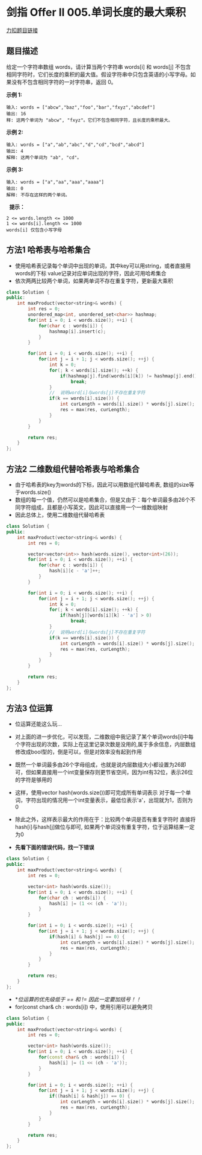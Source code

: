 <p id="单词长度的最大乘积"></p>

# 剑指 Offer II  005.单词长度的最大乘积   

[力扣题目链接](https://leetcode.cn/problems/aseY1I/)      


## 题目描述  

给定一个字符串数组 words，请计算当两个字符串 words[i] 和 words[j] 不包含相同字符时，它们长度的乘积的最大值。假设字符串中只包含英语的小写字母。如果没有不包含相同字符的一对字符串，返回 0。


**示例 1:**

    输入: words = ["abcw","baz","foo","bar","fxyz","abcdef"]
    输出: 16 
    释: 这两个单词为 "abcw", "fxyz"。它们不包含相同字符，且长度的乘积最大。

**示例 2:**

    输入: words = ["a","ab","abc","d","cd","bcd","abcd"]
    输出: 4 
    解释: 这两个单词为 "ab", "cd"。

**示例 3:**

    输入: words = ["a","aa","aaa","aaaa"]
    输出: 0 
    解释: 不存在这样的两个单词。
 
**提示：**

    2 <= words.length <= 1000
    1 <= words[i].length <= 1000
    words[i] 仅包含小写字母


## 方法1 哈希表与哈希集合  

* 使用哈希表记录每个单词中出现的单词，其中key可以用string，或者直接用words的下标   value记录对应单词出现的字符，因此可用哈希集合  
* 依次两两比较两个单词，如果两单词不存在重复字符，更新最大乘积  


```cpp
class Solution {
public:
    int maxProduct(vector<string>& words) {
        int res = 0;
        unordered_map<int, unordered_set<char>> hashmap;
        for(int i = 0; i < words.size(); ++i) {
            for(char c : words[i]) {
                hashmap[i].insert(c);
            }
        }

        for(int i = 0; i < words.size(); ++i) {
            for(int j = i + 1; j < words.size(); ++j) {
                int k = 0;
                for(; k < words[i].size(); ++k) {
                    if(hashmap[j].find(words[i][k]) != hashmap[j].end())
                        break;
                }
                //  说明word[i]与words[j]不存在重复字符
                if(k == words[i].size()) {
                    int curLength = words[i].size() * words[j].size();
                    res = max(res, curLength);
                }
            }
        } 

        return res;
    }
};
```

## 方法2 二维数组代替哈希表与哈希集合  

* 由于哈希表的key为words的下标，因此可以用数组代替哈希表, 数组的size等于words.size() 
* 数组的每一个值，仍然可以是哈希集合，但是又由于：每个单词最多由26个不同字符组成，且都是小写英文，因此可以直接用一个一维数组映射  
* 因此总体上，使用二维数组代替哈希表  


```cpp
class Solution {
public:
    int maxProduct(vector<string>& words) {
        int res = 0;

        vector<vector<int>> hash(words.size(), vector<int>(26));
        for(int i = 0; i < words.size(); ++i) {
            for(char c : words[i]) {
                hash[i][c - 'a']++;
            }
        }

        for(int i = 0; i < words.size(); ++i) {
            for(int j = i + 1; j < words.size(); ++j) {
                int k = 0;
                for(; k < words[i].size(); ++k) {
                    if(hash[j][words[i][k] - 'a'] > 0)
                        break;
                }
                //  说明word[i]与words[j]不存在重复字符
                if(k == words[i].size()) {
                    int curLength = words[i].size() * words[j].size();
                    res = max(res, curLength);
                }
            }
        } 

        return res;
    }
};
```

## 方法3  位运算  

* 位运算还能这么玩...
* 对上面的进一步优化，可以发现，二维数组中我记录了某个单词words[i]中每个字符出现的次数，实际上在这里记录次数是没用的,属于多余信息，内层数组修改成bool型的，倒是可以，但是对效率没有起到作用  

* 既然一个单词最多由26个字母组成，也就是说内层数组大小都设置为26即可，但如果直接用一个int变量保存则更节省空间，因为int有32位，表示26位的字符是够用的
* 这样，使用vector<int> hash(words.size())即可完成所有单词表示  对于每一个单词，字符出现的情况用一个int变量表示，最低位表示'a'，出现就为1，否则为0  

* 除此之外，这样表示最大的作用在于：比较两个单词是否有重复字符时 直接将hash[i]与hash[j]做位与即可, 如果两个单词没有重复字符，位于运算结果一定为0  

* **先看下面的错误代码，找一下错误**  

```cpp
class Solution {
public:
    int maxProduct(vector<string>& words) {
        int res = 0;

        vector<int> hash(words.size());
        for(int i = 0; i < words.size(); ++i) {
            for(char ch : words[i]) {
                hash[i] |= (1 << (ch - 'a'));
            }
        }

        for(int i = 0; i < words.size(); ++i) {
            for(int j = i + 1; j < words.size(); ++j) {
                if(hash[i] & hash[j] == 0) {
                    int curLength = words[i].size() * words[j].size();
                    res = max(res, curLength);
                }
            }
        } 

        return res;
    }
};
```

* **位运算的优先级低于 == 和 != 因此一定要加括号！！*
* for(const char& ch : words[i]) 中，使用引用可以避免拷贝
                                                
                                              

```cpp
class Solution {
public:
    int maxProduct(vector<string>& words) {
        int res = 0;

        vector<int> hash(words.size());
        for(int i = 0; i < words.size(); ++i) {
            for(const char& ch : words[i]) {
                hash[i] |= (1 << (ch - 'a'));
            }
        }

        for(int i = 0; i < words.size(); ++i) {
            for(int j = i + 1; j < words.size(); ++j) {
                if((hash[i] & hash[j]) == 0) {
                    int curLength = words[i].size() * words[j].size();
                    res = max(res, curLength);
                }
            }
        } 

        return res;
    }
};
```
